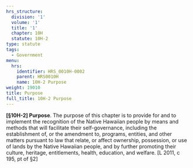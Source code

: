 ```yaml
---
hrs_structure:
  division: '1'
  volume: '1'
  title: '1'
  chapter: 10H
  statute: 10H-2
type: statute
tags:
  - Government
menu:
  hrs:
    identifier: HRS_0010H-0002
    parent: HRS0010H
    name: 10H-2 Purpose
weight: 19010
title: Purpose
full_title: 10H-2 Purpose
---
```

**[§10H-2] Purpose**. The purpose of this chapter is to provide for and to implement the recognition of the Native Hawaiian people by means and methods that will facilitate their self-governance, including the establishment of, or the amendment to, programs, entities, and other matters pursuant to law that relate, or affect ownership, possession, or use of lands by the Native Hawaiian people, and by further promoting their culture, heritage, entitlements, health, education, and welfare. [L 2011, c 195, pt of §2]